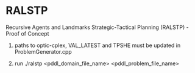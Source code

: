 # RALSTP
Recursive Agents and Landmarks Strategic-Tactical Planning (RALSTP) - Proof of Concept

1. paths to optic-cplex, VAL_LATEST and TPSHE must be updated in ProblemGenerator.cpp 

2. run ./ralstp <pddl_domain_file_name> <pddl_problem_file_name>


